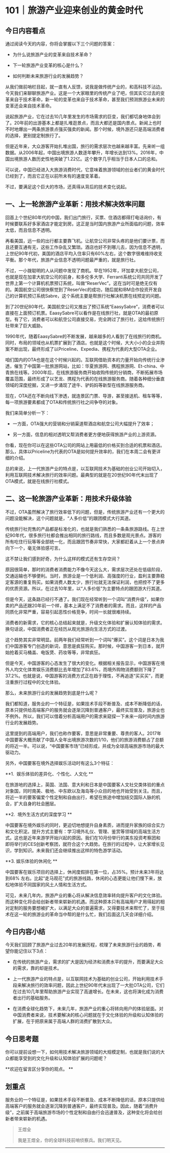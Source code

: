 # 101｜旅游产业迎来创业的黄金时代

## 今日内容看点

通过阅读今天的内容，你将会掌握以下三个问题的答案：

* 为什么说旅游产业的变革来自技术革命？

* 下一轮旅游产业变革的核心是什么？

* 如何判断未来旅游行业的发展趋势？

从我们做前哨栏目起，就一直有人反馈，说我是做传统产业的，和高科技不沾边。今天我们来聊聊旅游产业。这是一个大家眼里的传统产业了吧，但其实它过去的变革来自于技术革命，新一轮的变革也来自于技术革命，甚至我们预测旅游业未来的变革还会来自技术革命。

说起旅游产业，它在过去10几年里发生的市场需求的巨变，我们都切身地体会到了。20年前的出游基本上都是扎堆逛景点，而且大都还是国内景点。新闻上也时不时地爆出一两条旅游景点强买强卖的新闻。那个时候，境外游还只是高端消费者的选择，更别提定制旅行了。

但是近年来，大众游客开始扎堆出国，旅行的需求层次也越来越丰富。先来听一组数据。从2006年起，中国出境旅游人数逐年攀升，年增长达到13%。2016年，中国出境旅游人数历史性地突破了1.22亿。这个数字几乎相当于日本人口的总和。

可以说，中国已经进入大旅游消费时代，它意味着旅游领域的创业者们的黄金时代已经到了，而且它正在以前所未有的速度变革着。

不过，要满足这个巨大的市场，还真得从背后的技术变化说起。

## 一、上一轮旅游产业革新：用技术解决效率问题

回首上个世纪80年代的中国，我们出门旅行，买票、住酒店都得打电话询价，有时候要联系好多家酒店才能定到房。这正是当时国内旅游产业所面临的问题，效率太低，而且信息不透明。

再看美国，远一些的出行都主要靠飞机。让航空公司非常头疼的是他们要计票，而且还要互通有无，这些工作杂乱又繁琐。酒店也好不到哪儿去，因为信息不透明，上世纪90年代初，美国的酒店平均入住率只有60%左右，这个数字很难维持收支平衡。那个年代，旅游产业信息不透明问题最严重的，就是旅行社。

不过，一小拨聪明的人从问题中发现了商机。早在1952年，环加拿大航空公司，也就是现在加拿大航空公司的前身，和多伦多大学、Ferranti系统公司共同开发了世界上第一个计算机机票预订系统，叫做“ReserVec”。这在当时可是绝无仅有的。美国航空公司很快察觉到了ReserVec的成功，随后就和IBM合作投资开发自己的计算机预订系统Sabre，这个系统主要是帮旅行社解决机票在线预定的问题。

到了20世纪80年代，美国航空公司又推出了预订系统“EaasySabre”，消费者可以直接在上面预订机票。EaasySabre可以看作是在线旅行社，就是OTA的最初原型。有了它，消费者可以和航空公司直接交易，完全跨过了旅行社，这给传统旅行社带来了巨大威胁。

1990年代，随着EaasySabre的不断发展，越来越多的人看到了在线旅行的商机。同时，布局的领域也从机票扩展到了酒店。也就是这个时候，大大小小的企业并购案不断出现，最终形成了以Priceline、Expedia、携程为代表的大型OTA企业。

咱们国内的OTA也是在这个时候兴起的。互联网借助资本的力量开始向传统行业渗透，催生了中国第一批旅游网站，比如：华夏旅游网、携程旅游网、Et-china、中青旅在线等。2000年后，在线旅游服务商开始收购传统的分销商，不断拓展市场覆盖范围，最终形成了以艺龙、携程为代表的在线旅游服务商。随着各种细分垂直领域的深度挖掘，又进一步涌现了途牛、驴妈妈等新型在线旅游服务商。

现在，OTA还在不断向线下渗透，就连景区门票、导游，甚至接送机、租车等等，每一项旅游要素都成了OTA和传统旅行社之间争夺的对象。

我们来简单分析一下：

* 一方面，OTA强大的营销和分销渠道帮酒店和航空公司大幅提升了效率；

* 另一方面，信息的相对透明又帮消费者更方便地获得旅游产业的上游资源。

你看，现在你可以在这些OTA公司的网站上用最低的价格买到合适的机票和酒店。那么，具体以Priceline为代表的OTA是如何提升效率的，我们在本周二会有更详细的介绍。

总的来说，上一代旅游产业的特点是，以互联网技术为基础的创业公司开始切入，利用互联网技术解决旅行的效率问题。最典型的就是在20世纪90年代末出现了OTA模式，就是在线旅行社模式。

## 二、这一轮旅游产业革新：用技术升级体验

不过，OTA虽然解决了旅行效率低下的问题，但是，传统旅游产业还有一个更大的问题没能解决，这个问题就是，“人多价低”的跟团模式大行其道。

传统旅行社兜售的产品都是标准化的，也就是我们熟悉的一条条旅游路线。在上世纪90年代，很多旅行社都会推出相同的旅行路线，而且多数是观光景点。游客的所有吃住行玩等等全部统一化，而且跟团节奏非常快，大家都赶着从上一个景点奔向下一个，毫无体验感可言。

这不禁让我们感到好奇，为什么这样的模式还有生存空间？

原因很简单，那时的消费者消费能力不像今天这么大，需求层次还处在低级阶段，交通运输也不够便利。当时，旅游业是一个低利润、高强度的行业，盈利主要靠稳定客源的重复购买。如果消费人数太少，旅行社就无法保证利润，也把控不了更多的优质资源。所以，在过去10年里，以“人多价低”为主要特点的跟团游大行其道。

但是今天，这条路已经行不通了。我们现在经常听到一个词叫“消费升级”，如果你卖的产品还跟20年前一个样，基本上满足不了消费者的需求。而且，这样的产品同质化非常严重，容易引起恶性价格竞争，时间一长就很难持续。

消费者的新需求，它的核心总结起来就是，升级文化体验和扩展认知体验的需求。换句话说，中国消费者正在经历从观光旅游向生活方式的过渡。

这个趋势其实非常明显。前两年我们经常听到一个词叫“爆买”。这个词是日本为我们中国游客专门创造的新词，意思是疯狂购买。那时候，中国游客一到日本，就开始抢着买马桶盖、电饭煲、药妆等等，非常疯狂。

但是今天，中国游客的心态发生了很大的变化。根据相关报告显示，中国游客在境外人均文化体育娱乐消费额比去年增加了83.6%，而境外购物消费额则下降了37.2%。也就是说，中国游客的消费方式正在趋于理性，不再追逐“买买买”，而更注重旅行过程中的文化体验。

那么，未来旅游行业的发展趋势到底是什么呢？

我们都知道，服务业的一个特征是，如果技术手段不断普及、成本不断降低的话，原本只提供给高端客户的服务就会逐渐沉降到普通客户，最终实现普及，旅游业也不例外。所以，我们可以借着分析高端用户的需求来窥探一下未来一段时间内旅游行业的发展趋势。

这里提到的高端用户，我们也称作要客，意思是非常重要、尊贵的客人。2017年中国要客大概贡献了中国人全年出境旅游次数的1/10，他们的旅游消费额占了总额的将近一半。可以说，“中国要客市场”已经形成，并成为全球高端旅游市场的最大驱动力。

另外，中国要客在境外选择娱乐活动时有这么3个特征：

 **1.  娱乐体验的差异化、个性化、人文化 **

在旅游地的选择上，英国、法国、意大利和日本是中国要客人文社交类体验的重点对象国，同时南美、极地、中东欧以及海岛等小众目的地也开始受到关注。而且，将近一半的要客偏爱个性定制和自由出行，希望在旅途中增加结交国际人脉的机会，扩大自身的社会圈层。

 **2.  境外生活方式的深度学习 **

中国要客在境外娱乐的同时，更迫切地想提升自身素质，进而提升家族的综合实力和文化积淀。提升方式主要有：学习境外礼仪、管理、鉴赏等领域的高端生活方式。这也是近年来游学开始兴起的原因。我们在10月份举行的美东投资考察团和即将举行的CES创新考察团，就符合这个大趋势。在旅行的过程中，让大家增长见识，学到知识。未来我们还会继续推出这样的特色游学活动。

 **3. 娱乐体验的休闲化 **

中国要客在娱乐项目的选择上，休闲度假排在第一位，占35%。预计未来3年将达到68% 左右。比起“走马观花”式的旅游线路，休闲的心态更能让他们慢下来，放松地体验不同国家的风土人情和生活方式。

可见，未来几年内，旅游产业的重心将从解决信息效率转向提升客户的文化体验。而这种变化将会给创新者带来崭新的机遇。而这种原本只有高端用户才用得起的相对定制的服务要想被扩大，以满足大众的普遍需求，又得要技术来帮忙了，至于技术在这一轮的旅游业的革命当中帮的是什么忙，我们后面这几天会详细介绍。

## 今日内容小结

今天我们回顾了旅游产业过去20年的发展历程，梳理了未来旅游行业的趋势，希望你能记住以下3点：

* 在传统的旅游产业，需求的扩大是因为经济和消费水平的提升，而要满足大众的需求，靠的却是技术。

* 上一代旅游产业的特点是，以互联网技术为基础的创业公司，开始利用技术手段来解决旅行的效率问题，因此上世纪90年代末出现了一大批OTA公司，它们在过去10几年里帮助旅游产业实现了高速增长。在未来，这也将演化成为消费者出行的基础服务。

* 在消费全球化趋势下，未来几年，旅游产业的重心将转向用户的体验层面。对中国消费者来说，技术要解决的核心问题就在于文化体验的升级和认知体验的扩展，在于把原来属于高端人群的消费扩散到大众。

## 今日思考题

你可以提前设想一下，如何用技术解决旅游领域的大规模定制，也就是我们说的大众都能享受到的文化升级和认知体验扩展的问题呢？

 **欢迎在留言区分享你的观点。 **

## 划重点

服务业的一个特征是，如果技术手段不断普及、成本不断降低的话，原本只提供给高端客户的服务就会逐渐沉降到普通客户，最终实现普及。因此，随着“消费升级”，之前属于高端旅游市场的个性定制和自由行会迅速普及，这种变化将会给创新者带来崭新的机遇。

> 王煜全
> 
> 我是王煜全，你的全球科技前哨侦察兵。我们明天见。

---
